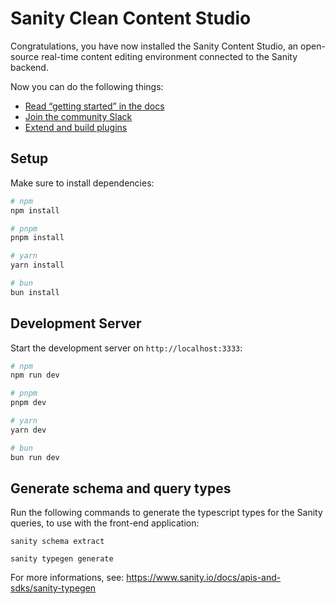 # Sanity Clean Content Studio

Congratulations, you have now installed the Sanity Content Studio, an open-source real-time content editing environment connected to the Sanity backend.

Now you can do the following things:

- [Read “getting started” in the docs](https://www.sanity.io/docs/introduction/getting-started?utm_source=readme)
- [Join the community Slack](https://slack.sanity.io/?utm_source=readme)
- [Extend and build plugins](https://www.sanity.io/docs/content-studio/extending?utm_source=readme)

## Setup

Make sure to install dependencies:

```bash
# npm
npm install

# pnpm
pnpm install

# yarn
yarn install

# bun
bun install
```

## Development Server

Start the development server on `http://localhost:3333`:

```bash
# npm
npm run dev

# pnpm
pnpm dev

# yarn
yarn dev

# bun
bun run dev
```

## Generate schema and query types

Run the following commands to generate the typescript types for the Sanity queries, to use with the front-end application:

```
sanity schema extract

sanity typegen generate
```

For more informations, see: https://www.sanity.io/docs/apis-and-sdks/sanity-typegen
